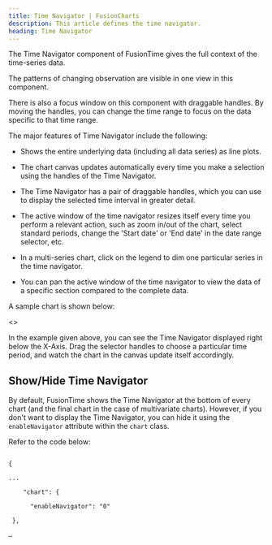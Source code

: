 ```yaml
---
title: Time Navigator | FusionCharts
description: This article defines the time navigator.
heading: Time Navigator
---
```


The Time Navigator component of FusionTime gives the full context of the time-series data.

The patterns of changing observation are visible in one view in this component.

There is also a focus window on this component with draggable handles. By moving the handles, you can change the time range to focus on the data specific to that time range. 


The major features of Time Navigator include the following:

* Shows the entire underlying data (including all data series) as line plots.

* The chart canvas updates automatically every time you make a selection using the handles of the Time Navigator.

* The Time Navigator has a pair of draggable handles, which you can use to display the selected time interval in greater detail.

* The active window of the time navigator resizes itself every time you perform a relevant action, such as zoom in/out of the chart, select standard periods, change the 'Start date' or 'End date' in the date range selector, etc.

* In a multi-series chart, click on the legend to dim one particular series in the time navigator.

* You can pan the active window of the time navigator to view the data of a specific section compared to the complete data.

A sample chart is shown below:

<<Live Chart>>

In the example given above, you can see the Time Navigator displayed right below the X-Axis. Drag the selector handles to choose a particular time period, and watch the chart in the canvas update itself accordingly. 

## Show/Hide Time Navigator

By default, FusionTime shows the Time Navigator at the bottom of every chart (and the final chart in the case of multivariate charts). However, if you don't want to display the Time Navigator, you can hide it using the `enableNavigator` attribute within the `chart` class.

Refer to the code below:

```

{

...

    "chart": {

      "enableNavigator": "0"

 },

…

```


